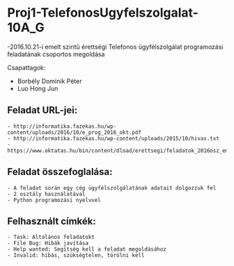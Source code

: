 # Proj1-TelefonosUgyfelszolgalat-10A_G
 -2016.10.21-i emelt szintű érettségi Telefonos ügyfélszolgálat programozási feladatának csoportos megoldása

Csapattagok:
 - Borbély Dominik Péter
 - Luo Hong Jun
 
## Feladat URL-jei:
	- http://informatika.fazekas.hu/wp-content/uploads/2016/10/e_prog_2016_okt.pdf
	- http://informatika.fazekas.hu/wp-content/uploads/2015/10/hivas.txt
	- https://www.oktatas.hu/bin/content/dload/erettsegi/feladatok_2016osz_emelt/e_inf_16okt_ut.pdf
	
## Feladat összefoglalása:
	- A feladat során egy cég ügyfélszolgálatának adatait dolgozzuk fel
	- 2 osztály használatával
	- Python programozási nyelvvel

## Felhasznált címkék:
	- Task: Általános feladatokt
	- File Bug: Hibák javítása
	- Help wanted: Segítség kell a feladat megoldásához
	- Invalid: hibás, szükségtelen, törölni kell
